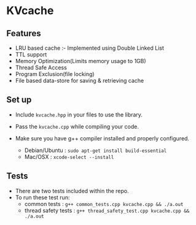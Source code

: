 # KVcache

## Features

- LRU based cache :- Implemented using Double Linked List
- TTL support
- Memory Optimization(Limits memory usage to 1GB)
- Thread Safe Access
- Program Exclusion(file locking)
- File based data-store for saving & retrieving cache

## Set up

- Include `kvcache.hpp` in your files to use the library.
- Pass the `kvcache.cpp` while compiling your code.

- Make sure you have g++ compiler installed and properly configured.
  - Debian/Ubuntu : `sudo apt-get install build-essential`
  - Mac/OSX : `xcode-select --install`

## Tests

- There are two tests included within the repo.
- To run these test run:
  - common tests : `g++ common_tests.cpp kvcache.cpp && ./a.out`
  - thread safety tests : `g++ thread_safety_test.cpp kvcache.cpp && ./a.out`
